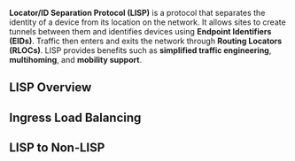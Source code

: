 **Locator/ID Separation Protocol (LISP)** is a protocol that separates the identity of a device from its location on the network. It allows sites to create tunnels between them and identifies devices using **Endpoint Identifiers (EIDs)**. Traffic then enters and exits the network through **Routing Locators (RLOCs)**. LISP provides benefits such as **simplified traffic engineering**, **multihoming**, and **mobility support**.


## LISP Overview


## Ingress Load Balancing


## LISP to Non-LISP